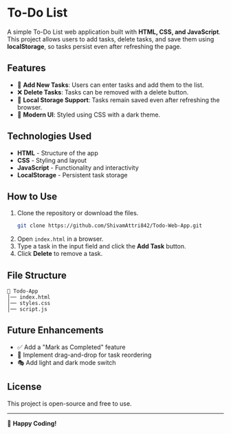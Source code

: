 ﻿# To-Do List

A simple To-Do List web application built with **HTML, CSS, and JavaScript**. This project allows users to add tasks, delete tasks, and save them using **localStorage**, so tasks persist even after refreshing the page.

## Features
- 📝 **Add New Tasks**: Users can enter tasks and add them to the list.
- ❌ **Delete Tasks**: Tasks can be removed with a delete button.
- 💾 **Local Storage Support**: Tasks remain saved even after refreshing the browser.
- 🎨 **Modern UI**: Styled using CSS with a dark theme.

## Technologies Used
- **HTML** - Structure of the app
- **CSS** - Styling and layout
- **JavaScript** - Functionality and interactivity
- **LocalStorage** - Persistent task storage

## How to Use
1. Clone the repository or download the files.
   ```sh
   git clone https://github.com/ShivamAttri842/Todo-Web-App.git
   ```
2. Open `index.html` in a browser.
3. Type a task in the input field and click the **Add Task** button.
4. Click **Delete** to remove a task.

## File Structure
```
📂 Todo-App
│── index.html   
│── styles.css   
│── script.js    
```

## Future Enhancements
- ✅ Add a "Mark as Completed" feature
- 🔄 Implement drag-and-drop for task reordering
- 🎭 Add light and dark mode switch

## License
This project is open-source and free to use.

---
🚀 **Happy Coding!**
